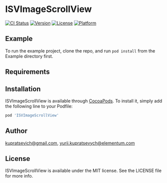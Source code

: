 # ISVImageScrollView

[![CI Status](http://img.shields.io/travis/kupratsevich@gmail.com/ISVImageScrollView.svg?style=flat)](https://travis-ci.org/kupratsevich@gmail.com/ISVImageScrollView)
[![Version](https://img.shields.io/cocoapods/v/ISVImageScrollView.svg?style=flat)](http://cocoapods.org/pods/ISVImageScrollView)
[![License](https://img.shields.io/cocoapods/l/ISVImageScrollView.svg?style=flat)](http://cocoapods.org/pods/ISVImageScrollView)
[![Platform](https://img.shields.io/cocoapods/p/ISVImageScrollView.svg?style=flat)](http://cocoapods.org/pods/ISVImageScrollView)

## Example

To run the example project, clone the repo, and run `pod install` from the Example directory first.

## Requirements

## Installation

ISVImageScrollView is available through [CocoaPods](http://cocoapods.org). To install
it, simply add the following line to your Podfile:

```ruby
pod 'ISVImageScrollView'
```

## Author

kupratsevich@gmail.com, yurii.kupratsevych@elementum.com

## License

ISVImageScrollView is available under the MIT license. See the LICENSE file for more info.

